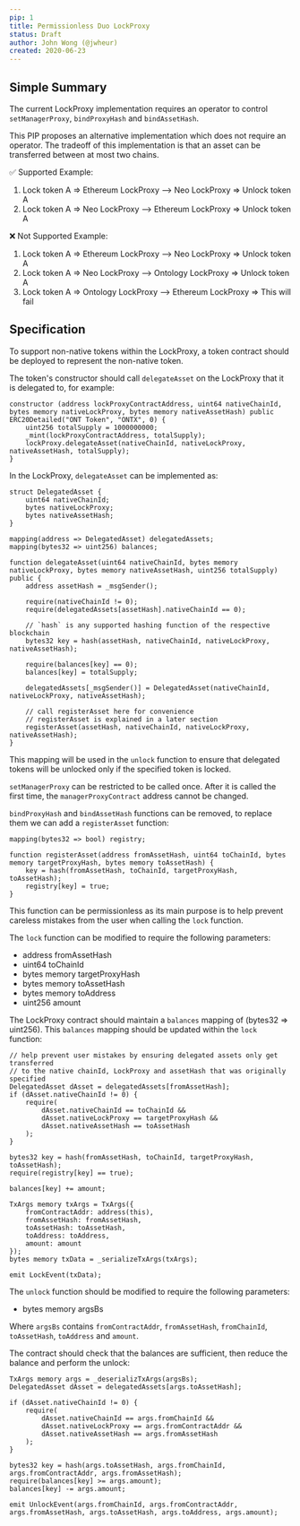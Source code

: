 ```yaml
---
pip: 1
title: Permissionless Duo LockProxy
status: Draft
author: John Wong (@jwheur)
created: 2020-06-23
---
```


## Simple Summary
The current LockProxy implementation requires an operator to control `setManagerProxy`, `bindProxyHash` and `bindAssetHash`.

This PIP proposes an alternative implementation which does not require an operator.
The tradeoff of this implementation is that an asset can be transferred between at most two chains.

:white_check_mark: Supported Example:
1. Lock token A => Ethereum LockProxy --> Neo LockProxy => Unlock token A
2. Lock token A => Neo LockProxy --> Ethereum LockProxy => Unlock token A

:x: Not Supported Example:
1. Lock token A => Ethereum LockProxy --> Neo LockProxy => Unlock token A
2. Lock token A => Neo LockProxy --> Ontology LockProxy => Unlock token A
3. Lock token A => Ontology LockProxy --> Ethereum LockProxy => This will fail

## Specification
To support non-native tokens within the LockProxy, a token contract should be deployed to represent the non-native token.

The token's constructor should call `delegateAsset` on the LockProxy that it is delegated to, for example:

```
constructor (address lockProxyContractAddress, uint64 nativeChainId, bytes memory nativeLockProxy, bytes memory nativeAssetHash) public ERC20Detailed("ONT Token", "ONTX", 0) {
    uint256 totalSupply = 1000000000;
    _mint(lockProxyContractAddress, totalSupply);
    lockProxy.delegateAsset(nativeChainId, nativeLockProxy, nativeAssetHash, totalSupply);
}
```

In the LockProxy, `delegateAsset` can be implemented as:
```
struct DelegatedAsset {
    uint64 nativeChainId;
    bytes nativeLockProxy;
    bytes nativeAssetHash;
}

mapping(address => DelegatedAsset) delegatedAssets;
mapping(bytes32 => uint256) balances;

function delegateAsset(uint64 nativeChainId, bytes memory nativeLockProxy, bytes memory nativeAssetHash, uint256 totalSupply) public {
    address assetHash = _msgSender();

    require(nativeChainId != 0);
    require(delegatedAssets[assetHash].nativeChainId == 0);

    // `hash` is any supported hashing function of the respective blockchain
    bytes32 key = hash(assetHash, nativeChainId, nativeLockProxy, nativeAssetHash);

    require(balances[key] == 0);
    balances[key] = totalSupply;

    delegatedAssets[_msgSender()] = DelegatedAsset(nativeChainId, nativeLockProxy, nativeAssetHash);

    // call registerAsset here for convenience
    // registerAsset is explained in a later section
    registerAsset(assetHash, nativeChainId, nativeLockProxy, nativeAssetHash);
}
```

This mapping will be used in the `unlock` function to ensure that delegated tokens will be unlocked only if the specified token is locked.

`setManagerProxy` can be restricted to be called once. After it is called the first time, the `managerProxyContract` address cannot be changed.

`bindProxyHash` and `bindAssetHash` functions can be removed, to replace them we can add a `registerAsset` function:

```
mapping(bytes32 => bool) registry;

function registerAsset(address fromAssetHash, uint64 toChainId, bytes memory targetProxyHash, bytes memory toAssetHash) {
    key = hash(fromAssetHash, toChainId, targetProxyHash, toAssetHash);
    registry[key] = true;
}
```

This function can be permissionless as its main purpose is to help prevent careless mistakes from the user when calling the `lock` function.

The `lock` function can be modified to require the following parameters:
- address fromAssetHash
- uint64 toChainId
- bytes memory targetProxyHash
- bytes memory toAssetHash
- bytes memory toAddress
- uint256 amount

The LockProxy contract should maintain a `balances` mapping of (bytes32 => uint256).
This `balances` mapping should be updated within the `lock` function:
```
// help prevent user mistakes by ensuring delegated assets only get transferred
// to the native chainId, LockProxy and assetHash that was originally specified
DelegatedAsset dAsset = delegatedAssets[fromAssetHash];
if (dAsset.nativeChainId != 0) {
    require(
        dAsset.nativeChainId == toChainId &&
        dAsset.nativeLockProxy == targetProxyHash &&
        dAsset.nativeAssetHash == toAssetHash
    );
}

bytes32 key = hash(fromAssetHash, toChainId, targetProxyHash, toAssetHash);
require(registry[key] == true);

balances[key] += amount;

TxArgs memory txArgs = TxArgs({
    fromContractAddr: address(this),
    fromAssetHash: fromAssetHash,
    toAssetHash: toAssetHash,
    toAddress: toAddress,
    amount: amount
});
bytes memory txData = _serializeTxArgs(txArgs);

emit LockEvent(txData);
```

The `unlock` function should be modified to require the following parameters:
- bytes memory argsBs

Where `argsBs` contains `fromContractAddr`, `fromAssetHash`, `fromChainId`, `toAssetHash`, `toAddress` and `amount`.

The contract should check that the balances are sufficient, then reduce the balance and perform the unlock:
```
TxArgs memory args = _deserializTxArgs(argsBs);
DelegatedAsset dAsset = delegatedAssets[args.toAssetHash];

if (dAsset.nativeChainId != 0) {
    require(
        dAsset.nativeChainId == args.fromChainId &&
        dAsset.nativeLockProxy == args.fromContractAddr &&
        dAsset.nativeAssetHash == args.fromAssetHash
    );
}

bytes32 key = hash(args.toAssetHash, args.fromChainId, args.fromContractAddr, args.fromAssetHash);
require(balances[key] >= args.amount);
balances[key] -= args.amount;

emit UnlockEvent(args.fromChainId, args.fromContractAddr, args.fromAssetHash, args.toAssetHash, args.toAddress, args.amount);
```
